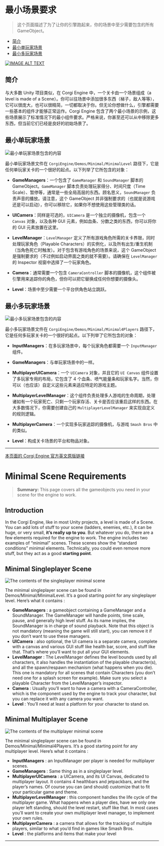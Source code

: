 # 最小场景要求

> 这个页面描述了为了让你的引擎跑起来，你的场景中至少需要包含的所有 GameObject。

- [简介](#简介)
- [最小单玩家场景](#最小单玩家场景)
- [最小多玩家场景](#最小多玩家场景)

[![IMAGE ALT TEXT](http://img.youtube.com/vi/KTkw6N-361s/0.jpg)](https://www.youtube.com/watch?v=KTkw6N-361s "Corgi Engine Tutorial : Minimal Scene")

## 简介

与大多数 Unity 项目类似，在 Corgi Engine 中，一个关卡由一个场景组成（a level is made of a Scene）。你可以往场景中添加很多东西（梯子，敌人等等），它可以很庞大，也可以很精简，一切都取决于你。但无论你想做什么，引擎都需要一些基本的组件才能够正常运作。Corgi Engine 包含了两个最小场景的示例，这些场景展示了标准情况下的最小组件要求。严格来说，你甚至还可以从中移除更多东西，但当前它们已经是良好的初始场景了。

## 最小单玩家场景

![最小单玩家场景包含的内容](media/15004623902260.jpg)

最小单玩家场景文件在 `CorgiEngine/Demos/Minimal/MinimalLevel` 路径下，它是任何单玩家关卡的一个很好的起点。以下列举了它所包含的对象：

* **GameManagers**：一个包含了 `GameManager` 和 `SoundManager` 脚本的 GameObject。`GameManager` 脚本负责处理玩家得分、时间尺度（Time Scale）、暂停等，通常是一些全局高层的东西。顾名思义，`SoundManager` 负责声音的播放。请注意，这个 GameObject 并非强制要求的（也就是说游戏还是可以启动），你可以移除它，如果你不想使用这些管理类的话。

* **UICamera**：同样是可选的，`UICamera` 是一个独立的摄像机，包含一个 `Canvas` 对象，以及各种 GUI 元素，例如血条、分数之类的东西，你可以将你的 GUI 元素放置在这里。

* **LevelManager**：`LevelManager` 定义了所有游戏角色所需的关卡界限，同时处理玩家角色（Playable Characters）的实例化，以及所有出生/重生机制（当角色死亡时触发）。对于包含有游戏角色的场景来说，这个 GameObject 是强制要求的（不过例如启动界面之类的就不需要）。请确保在 `LevelManager` 的 Inspector 视窗中选择了一个玩家角色。

* **Camera**：通常需要一个包含 `CameraController` 脚本的摄像机，这个组件被引擎用来追踪你的角色，但你可以把它替换成任何你想要的摄像头。

* **Level**：场景中至少需要一个平台供角色站立跳跃。

## 最小多玩家场景

![最小多玩家场景包含的内容](media/15004625009334.jpg)

最小多玩家场景文件在 `CorgiEngine/Demos/Minimal/Minimal4Players` 路径下，它是任何多玩家关卡的一个很好的起点。以下列举了它所包含的对象：

* **InputManagers**：在多玩家场景中，每个玩家角色都需要一个 `InputManager` 组件。

* **GameManagers**：与单玩家场景中的一样。

* **MultiplayerUICamera**：一个 `UICamera` 对象，并且它的 `UI Canvas` 组件设置了多玩家专用的布局，它包含了 4 个血条、喷气能量条和玩家名字。当然，你可以（也应该）自定义这些元素来适应特定的游戏主题。

* **MultiplayerLevelManager**：这个组件负责处理多人游戏的生命周期，处理诸如有一个玩家死亡、只剩一个玩家存活、关卡是否应该重启这样的东西。在大多数情况下，你需要创建自己的 `MultiplayerLevelManager` 来实现自定义的规则逻辑。

* **MultiplayerCamera**：一个实现多玩家追踪的摄像机，与游戏 `Smash Bros` 中的类似。

* **Level**：构成关卡场景的平台和物品对象。

-------

[本页面的 Corgi Engine 官方英文原版链接](http://corgi-engine-docs.moremountains.com/minimal-scene-requirements.html)

# Minimal Scene Requirements

> **Summary:** This page covers all the gameobjects you need in your scene for the engine to work.

## Introduction

In the Corgi Engine, like in most Unity projects, a level is made of a Scene. You can add lots of stuff to your scene (ladders, enemies, etc.), it can be huge, or very small, **it’s really up to you**. But whatever you do, there are a few elements required for the engine to work. The engine includes two examples of “minimal” scenes. These scenes show the “standard conditions” minimal elements. Technically, you could even remove more stuff, but they act as a good **starting point**.

## Minimal Singleplayer Scene

![The contents of the singleplayer minimal scene](media/15004623902260.jpg)

The minimal singleplayer scene can be found in Demos/Minimal/MinimalLevel. It’s a good starting point for any singleplayer level. Here’s what it contains :

* **GameManagers** : a gameobject containing a GameManager and a SoundManager. The GameManager will handle points, time scale, pause, and generally high level stuff. As its name implies, the SoundManager is in charge of sound playback. Note that this object is not mandatory (meaning the game will still start), you can remove it if you don’t want to use these managers.
* **UICamera** : also optional, the UI camera is a separate camera, complete with a canvas and various GUI stuff like health bar, score, and stuff like that. That’s where you’ll want to put all your GUI elements.
* **LevelManager** : The LevelManager defines the level bounds used by all characters, it also handles the instantiation of the playable character(s), and all the spawn/respawn mechanism (what happens when you die). This one is mandatory for all scenes that contain Characters (you don’t need one for a splash screen for example). Make sure you select a playable Character from the LevelManager’s inspector.
* **Camera** : Usually you’ll want to have a camera with a CameraController, which is the component used by the engine to track your character, but you can replace it with any camera you want.
* **Level** : You’ll need at least a platform for your character to stand on.

## Minimal Multiplayer Scene

![The contents of the multiplayer minimal scene](media/15004625009334.jpg)

The minimal singleplayer scene can be found in Demos/Minimal/Minimal4Players. It’s a good starting point for any multiplayer level. Here’s what it contains :

* **InputManagers** : an InputManager per player is needed for multiplayer scenes.
* **GameManagers** : Same thing as in a singleplayer level.
* **MultiplayerUICamera** : a UICamera, and its UI Canvas, dedicated to multiplayer layout. It contains 4 healthbars and jetpackbars, and the player’s names. Of course you can (and should) customize that to fit your particular game and theme.
* **MultiplayerLevelManager** : this component handles the life cycle of the multiplayer game. What happens when a player dies, have we only one player left standing, should the level restart, stuff like that. In most cases you’ll want to create your own multiplayer level manager, to implement your own rules.
* **MultiplayerCamera** : a camera that allows for the tracking of multiple players, similar to what you’d find in games like Smash Bros.
* **Level** : the platforms and items that make your level

-------


